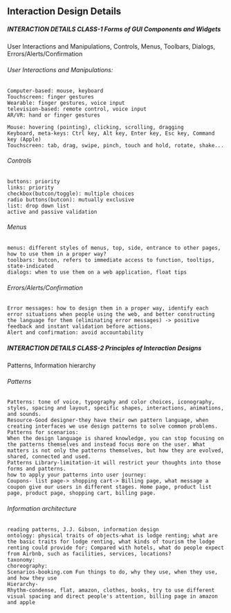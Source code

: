 ## Interaction Design Details

##### INTERACTION DETAILS CLASS-1 Forms of GUI Components and Widgets
User Interactions and Manipulations, Controls, Menus, Toolbars, Dialogs, Errors/Alerts/Confirmation

###### User Interactions and Manipulations:
    Computer-based: mouse, keyboard
    Touchscreen: finger gestures
    Wearable: finger gestures, voice input
    television-based: remote control, voice input
    AR/VR: hand or finger gestures

    Mouse: hovering (pointing), clicking, scrolling, dragging
    Keyboard, meta-keys: Ctrl key, Alt key, Enter key, Esc key, Command key (Apple)
    Touchscreen: tab, drag, swipe, pinch, touch and hold, rotate, shake...

###### Controls
    buttons: priority
    links: priority
    checkbox(butcon/toggle): multiple choices
    radio buttons(butcon): mutually exclusive
    list: drop down list
    active and passive validation

###### Menus
    menus: different styles of menus, top, side, entrance to other pages, how to use them in a proper way?
    toolbars: butcon, refers to immediate access to function, tooltips, state-indicated
    dialogs: when to use them on a web application, float tips

###### Errors/Alerts/Confirmation
    Error messages: how to design them in a proper way, identify each error situations when people using the web, and better constructing the language for them (eliminating error messages) -> positive feedback and instant validation before actions.
    Alert and confirmation: avoid accountability

##### INTERACTION DETAILS CLASS-2 Principles of Interaction Designs
Patterns, Information hierarchy

###### Patterns
    Patterns: tone of voice, typography and color choices, iconography, styles, spacing and layout, specific shapes, interactions, animations, and sounds.
    Resource-Good designer-they have their own pattern language, when creating interfaces we use design patterns to solve common problems.
    Patterns for scenarios:
    When the design language is shared knowledge, you can stop focusing on the patterns themselves and instead focus more on the user. What matters is not only the patterns themselves, but how they are evolved, shared, connected and used.
    Patterns Library-limitation-it will restrict your thoughts into those forms and patterns.
    how to apply your patterns into user journey:
    Coupons- list page-> shopping cart-> Billing page, what message a coupon give our users in different stages. Home page, product list page, product page, shopping cart, billing page.

###### Information architecture
    reading patterns, J.J. Gibson, information design
    ontology: physical traits of objects-what is lodge renting; what are the basic traits for lodge renting, what kinds of tourism the lodge renting could provide for; Compared with hotels, what do people expect from Airbnb, such as facilities, services, locations?
    taxonomy:
    choreography:
    Scenarios-booking.com Fun things to do, why they use, when they use, and how they use
    Hierarchy-
    Rhythm-condense, flat, amazon, clothes, books, try to use different visual spacing and direct people's attention, billing page in amazon and apple
